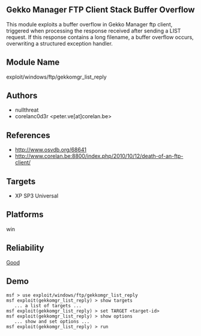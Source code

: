 ## Gekko Manager FTP Client Stack Buffer Overflow

This module exploits a buffer overflow in Gekko Manager ftp 
client, triggered when processing the response received 
after sending a LIST request. If this response contains a 
long filename, a buffer overflow occurs, overwriting a 
structured exception handler.


## Module Name
exploit/windows/ftp/gekkomgr_list_reply

## Authors
* nullthreat
* corelanc0d3r <peter.ve[at]corelan.be>


## References
* http://www.osvdb.org/68641
* http://www.corelan.be:8800/index.php/2010/10/12/death-of-an-ftp-client/



## Targets
* XP SP3 Universal


## Platforms
win

## Reliability
[Good](https://github.com/rapid7/metasploit-framework/wiki/Exploit-Ranking)

## Demo

```
msf > use exploit/windows/ftp/gekkomgr_list_reply
msf exploit(gekkomgr_list_reply) > show targets
   ... a list of targets ...
msf exploit(gekkomgr_list_reply) > set TARGET <target-id>
msf exploit(gekkomgr_list_reply) > show options
   ... show and set options ...
msf exploit(gekkomgr_list_reply) > run
```
    
    